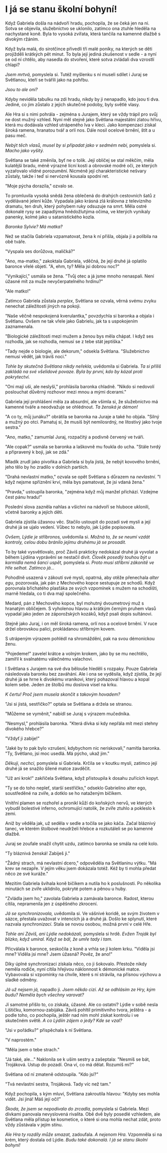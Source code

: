 # I já se stanu školní bohyní!

Když Gabriela došla na nádvoří hradu, pochopila, že se čeká jen na ni. Sotva se objevila, služebnictvo se uklonilo, zatímco ona ztuhle hleděla na nachystané koně. Byla to vysoká zvířata, která tančila na kamenné dlažbě s divokým ržáním.

Když byla malá, do sirotčince přivedli tři malé poníky, na kterých se děti projížděli krátkých pět minut. To byla její jediná zkušenost v sedle - a nyní se od ní chtělo, aby nasedla do stvoření, které sotva zvládali dva vzrostlí chlapi?

*Jsem mrtvá,* pomyslela si. Tutéž myšlenku s ní museli sdílet i Juraj se Světlanou, kteří se tvářili jako na pohřbu.

*Jsou to ale oni?*

Kdyby neviděla tabulku na zdi hradu, nikdy by ji nenapadlo, kdo jsou ti dva. Jediné, co jim zůstalo z jejich skutečné podoby, byly světlé vlasy.

Ale Hra si s nimi pohrála - zejména s Jurajem, který se vždy trápil pro svůj ne dost mužný vzhled. Nyní měl stejně jako Světlana majestátní zlatou hřívu, která mu dodávala vzhled utrápeného lva v kleci. Jako kompenzaci získal široká ramena, hranatou tvář a orlí nos. Dále nosil ocelové brnění, štít a u pasu meč.

*Nebýt těch vlasů, musel by si připadat jako v sedmém nebi,* pomyslela si. *Macho jako vyšitý.*

Světlana se také změnila, byť ne o tolik. Její obličej se stal měkčím, měla kulatější bradu, méně výrazné lícní kosti a obrovské modré oči, ze kterých vyzařovalo vlídné porozumění. Nicméně její charakteristické nešvary zůstaly, takže i teď si nervózně kousala spodní ret.

"Moje pýcha dorazila," ozvalo se.

To promluvila vysoká snědá žena oblečená do drahých cestovních šatů z vydělávané jelení kůže. Vypadala jako krásná zlá královna z televizního dramatu, ten druh, který pohybem ruky odsuzuje na smrt. Měla ostré dokonalé rysy se zapadlýma hnědožlutýma očima, ve kterých vynikaly panenky, kolmé jako u satanistického kozla.

*Baronka Sylvie? Má matka?*

Než se stačila Gabriela vzpamatovat, žena k ní přišla, objala ji a políbila na obě tváře.

"Vyspala ses dorůžova, maličká?"

"Ano, ma-matko," zakoktala Gabriela, vděčná, že její druhé já oplatilo baronce vřelé objetí. "A, ehm, ty? Měla jsi dobrou noc?"

"Vynikající," usmála se žena. "Tvůj otec a já jsme mnoho nenaspali. Není úžasné mít za muže nevyčerpatelného hrdinu?"

"Ale matko!"

Zatímco Gabriela zůstala *perplex*, Světlana se ozvala, věrná svému zvyku nenechat záležitosti jiných na pokoji.

"Naše věčně nespokojená kverulantka," povzdychla si baronka a objala i Světlanu. Ovšem ne tak vřele jako Gabrielu, jak ta s uspokojením zaznamenala.

"Biologické záležitosti mezi mužem a ženou bys měla chápat. I když ses rozhodla, jak se rozhodla, nemusí se z tebe stát jeptiška."

"Tady nejde o biologie, ale dekorum," odsekla Světlana. "Služebnictvo nemusí vědět, jak trávíš noci."

*Tohle by skutečná Světlana nikdy neřekla,* uvědomila si Gabriela. *Ta si příliš zakládá na své všelidové povaze. Byla by první, kdo by kázal proti pokrytectví.*

"Oni mají uši, ale neslyší," prohlásila baronka chladně. "Nikdo si nedovolí poslouchat důvěrný rozhovor mezi mnou a mými dcerami."

Gabriela její prohlášení měla za absurdní, ale všimla si, že služebnictvo má kamenné tváře a neodvažuje se ohlédnout. *Ta ženská je démon!*

"A co ty, můj junáku?" obrátila se baronka na Juraje a také ho objala. "Silný a mužný po otci. Pamatuj si, že musíš být nemilosrdný, ne lítostivý jako tvoje sestra."

"Ano, matko," zamumlal Juraj, rozpačitý a podivně červený ve tváři.

"Ale copak?" usmála se baronka a laškovně mu foukla do ucha. "Stále tvrdý a připravený k boji, jak se zdá."

Mladík zrudl jako pivoňka a Gabriela si byla jistá, že nebýt kovového brnění, jeho tělo by ho zradilo v dolních partiích.

"Drahá nevlastní matko," ozvala se opět Světlana s důrazem na *nevlastní*. "I když nejsme spříznění krví, měla bys pamatovat, že jsi vdaná žena."

"Pravda," ustoupila baronka, "zejména když můj manžel přichází. Vzdejme čest pánu hradu!"

Poslední slova zazněla nahlas a všichni na nádvoří se hluboce uklonili, včetně baronky a jejích dětí.

Gabriela zjistila úžasnou věc. Stačilo ustoupit do pozadi své mysli a její druhé já se ujalo vedení. Vůbec to nebylo, jak Lýdie popisovala.

*Ovšem, Lýdie je stříbronos,* uvědomila si. *Možná to, že se neumí vzdát kontroly, celou dobu bránilo jejímu druhému já se prosadit.*

To by také vysvětlovalo, proč Záviš prakticky nedokázal druhé já vyvolat a během Lýdiina vyprávění se nestačil divit. *Člověk posedlý touhou být u kormidla nemá šanci uspět,* pomyslela si. *Proto musí stříbrní zákonitě ve Hře selhat. Zatímco já...*

Pohodlně usazená v zákoutí své mysli, opatrná, aby otěže přenechala *alter egu*, pozorovala, jak pán z Mechového kopce sestupuje ze schodů. Když porovnala břichatého plasťáka ze svých vzpomínek s mužem na schodišti, marně hledala, co ti dva mají společného.

Medard, pán z Mechového kopce, byl mohutný dvoumetrový muž s hranatým obličejem. S vyholenou hlavou a krátkým černým pruhem vlasů vypadal jako jeden ze záporožských kozáků, když psali dopis sultánovi.  

Stejně jako Juraj, i on měl široká ramena, orlí nos a ocelové brnění. V ruce držel obrovskou palici, prokládanou stříbrným kovem.

S utrápeným výrazem pohlédl na shromáždění, pak na svou démonickou ženu.

"Pojedeme!" zavelel krátce a volným krokem, jako by se mu nechtělo, zamířil k svalnatému válečnému valachovi.

I Světlana s Jurajem na své dva bělouše hleděli s rozpaky. Pouze Gabriela následovala baronku bez zaváhání. Ale i ona se vyděsila, když zjistila, že její druhé já se hrne k divokému vraníkovi, který pohazoval hlavou a kopal kolem sebe. Jeden ze štolbů mu doslova visel na krku.

*K čertu! Proč jsem musela skončit s takovým hovadem?*

"Jsi si jistá, sestřičko?" optala se Světlana a držela se stranou.

"Můžeme se vyměnit," nabídl se Juraj s výrazem mučedníka.

"Nesmysl," prohlásila baronka. "Která dívka si kdy nepřála mít mezi stehny divokého hřebce?"

"Vždyť ji zabije!"

"Jaké by to pak bylo vzrušení, kdybychom nic neriskovali," namítla baronka. "Ty, Světlano, jsi moc usedlá. Má pýcho, ukaž jim."

*Děkuji, nechci,* pomyslela si Gabriela. Krčila se v koutku mysli, zatímco její druhé já se snažilo šílené matce zavděčit.

"Už ani krok!" zakřičela Světlana, když přistoupila k dosahu zuřících kopyt.

"Ty se do toho nepleť, starší sestřičko," odseklo Gabrielino alter ego, soustředěné na zvíře, a dotklo se ho nataženým bičíkem.

Vnitřní plamen se rozhořel a pronikl kůží do koňských nervů, ve kterých vybudil bolestivé inferno, ochromující natolik, že zvíře ztuhlo a pokleslo k zemi.

Aniž by věděla jak, už seděla v sedle a točila se jako káča. Začal bláznivý tanec, ve kterém štolbové neudrželi hřebce a rozkutáleli se po kamenné dlažbě.

Juraj se zoufale snažil chytit uzdu, zatímco baronka se smála na celé kolo.

"Ty bláznivá ženská! Zabiješ ji."

"Žádný strach, má nevlastní dcero," odpověděla na Světlaninu výtku. "Má krev se nezapře. V jejím věku jsem dokázala totéž. Kéž by ti mohla předat něco ze své kuráže."

Mezitím Gabriela švihala koně bičíkem a nutila ho k poslušnosti. Po několika minutách se zvíře uklidnilo, pokryté potem a pěnou u huby.

"Zvládla jsem ho," zavolala Gabriela a zamávala baronce. Radost, kterou cítila, nepramenila jen z úspěšného zkrocení.

*Já se synchronizovala,* uvědomila si. Ve vášnivé koridě, se svým životem v sázce, přestala uvažovat v intencích já a druhé já. Došlo ke splynutí, které nazvala *synchronizací*. Stala se novou osobou, možná první v celé Hře.

*Tohle ani Záviš, ani Lýdie nedokázali,* pomyslela si hrdě. *Evžen Troják byl blízko, když umíral. Když se bál, že umře tady i tam.*

Přicválala k baronce, seskočila z koně a vrhla se jí kolem krku. "Viděla jsi mne? Viděla jsi mne? Jsem úžasná? Pověz, že ano!"

Díky úplné synchronizaci získala něco, co ji šokovalo. Přestože nikdy neměla rodiče, nyní cítila hřejivou náklonnost k démonické matce. Vybavovala si vzpomínky na chvíle, které s ní strávila, na přísnou výchovu a sladké odměny.

*Já už nejsem já,* napadlo ji. *Jsem někdo cizí. Až se odhlásím ze Hry, kým budu? Neměla bych všechny varovat?*

Jí samotné přišlo to, co získala, úžasné. Ale co ostatní? Lýdie v sobě nesla Lištičku, komornou-zabijáka. Záviš pohltil primitivního tvora, ještěra - a podle toho, co pochopila, ještěr nad ním mohl získat kontrolu  i ve skutečném světě. *A co Lýdiin zájem o jedy? Kde se vzal?*

"Jsi v pořádku?" přispěchala k ní Světlana.

"V naprostém."

"Měla jsem o tebe strach."

"Já také, ale..." Naklonila se k uším sestry a zašeptala: "Nesmíš se bát, Trojáková. Ustup do pozadí. Ona ví, co má dělat. Rozumíš mi?"

Světlana od ní zmateně odstoupila. "Kdo jsi?"

"Tvá nevlastní sestra, Trojáková. Tady víc než tam."

Když pochopila, s kým mluví, Světlana zakroutila hlavou: "Kdyby ses mohla vidět. Jsi jiná! Máš její oči!"

*Škoda, že jsem se nepodívala do zrcadla,* pomyslela si Gabriela. Mezi dívkami panovala nevyslovená rivalita. Obě dvě byly posedlé vzhledem, ale Světlana měla přístup ke kosmetice, o které si ona mohla nechat zdát, proto vždy zůstávala v jejím stínu.

*Ale Hra ty rozdíly může smazat,* zadoufala. *A nejenom Hra.* Vzpomněla si na krém, který dostala od Lýdie. *Budu také dokonalá. I já se stanu školní bohyní!*

